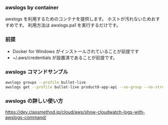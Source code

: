 ### awslogs by container
awslogs を利用するためのコンテナを提供します。
ホストが汚れないためおすすめです。
利用方法は awslogs.pa1 を実行するだけです。

### 前提
* Docker for Windows がインストールされていることが前提です
* ~/.aws/credentials が設置済であることが前提です。

### awslogs コマンドサンプル
```bash
awslogs groups --profile bullet-live
awslogs get --profile bullet-live product0-app-api --no-group --no-stream --timestamp --start='30m' --watch
```

### awslogs の詳しい使い方
https://dev.classmethod.jp/cloud/aws/show-cloudwatch-logs-with-awslogs-command/
